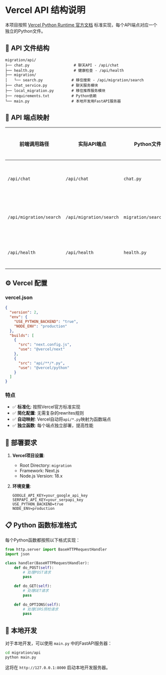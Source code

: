 # Vercel API 结构说明

本项目按照 [Vercel Python Runtime 官方文档](https://vercel.com/docs/functions/runtimes/python) 标准实现，每个API端点对应一个独立的Python文件。

## 📁 API 文件结构

```
migration/api/
├── chat.py                    # 聊天API - /api/chat
├── health.py                  # 健康检查 - /api/health  
├── migration/
│   └── search.py             # 移住搜索 - /api/migration/search
├── chat_service.py           # 聊天服务模块
├── local_migration.py        # 移住推荐服务模块
├── requirements.txt          # Python依赖
└── main.py                   # 本地开发用FastAPI服务器
```

## 🔗 API 端点映射

| 前端调用路径 | 实际API端点 | Python文件 | 功能描述 |
|------------|------------|------------|----------|
| `/api/chat` | `/api/chat` | `chat.py` | AI聊天功能 |
| `/api/migration/search` | `/api/migration/search` | `migration/search.py` | 移住地推荐 |
| `/api/health` | `/api/health` | `health.py` | 健康检查 |

## ⚙️ Vercel 配置

### vercel.json
```json
{
  "version": 2,
  "env": {
    "USE_PYTHON_BACKEND": "true",
    "NODE_ENV": "production"
  },
  "builds": [
    {
      "src": "next.config.js",
      "use": "@vercel/next"
    },
    {
      "src": "api/**/*.py",
      "use": "@vercel/python"
    }
  ]
}
```

### 特点
- ✅ **标准化**: 按照Vercel官方标准实现
- ✅ **简化配置**: 无需复杂的rewrites规则
- ✅ **自动映射**: Vercel自动将`api/*.py`映射为函数端点
- ✅ **独立函数**: 每个端点独立部署，提高性能

## 🚀 部署要求

1. **Vercel项目设置**:
   - Root Directory: `migration`
   - Framework: Next.js
   - Node.js Version: 18.x

2. **环境变量**:
   ```
   GOOGLE_API_KEY=your_google_api_key
   SERPAPI_API_KEY=your_serpapi_key
   USE_PYTHON_BACKEND=true
   NODE_ENV=production
   ```

## 📋 Python 函数标准格式

每个Python函数都按照以下格式实现：

```python
from http.server import BaseHTTPRequestHandler
import json

class handler(BaseHTTPRequestHandler):
    def do_POST(self):
        # 处理POST请求
        pass
    
    def do_GET(self):
        # 处理GET请求
        pass
    
    def do_OPTIONS(self):
        # 处理CORS预检请求
        pass
```

## 🔧 本地开发

对于本地开发，可以使用 `main.py` 中的FastAPI服务器：

```bash
cd migration/api
python main.py
```

这将在 `http://127.0.0.1:8000` 启动本地开发服务器。 